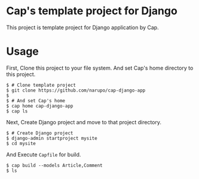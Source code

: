# Cap's template project for Django

This project is template project for Django application by Cap.

# Usage

First, Clone this project to your file system.
And set Cap's home directory to this project.

```
$ # Clone template project
$ git clone https://github.com/narupo/cap-django-app
$
$ # And set Cap's home
$ cap home cap-django-app
$ cap ls
```

Next, Create Django project and move to that project directory.

```
$ # Create Django project
$ django-admin startproject mysite
$ cd mysite
```

And Execute `Capfile` for build.

```
$ cap build --models Article,Comment
$ ls
```
